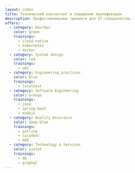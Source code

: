 ```yaml
---
layout: index
title: Технический консалтинг и повышение квалификации
description: Профессиональные тренинги для IT-специалистов
offers:
  - category: Dev/Ops
    color: green
    trainings:
      - cloud-native
      - kubernetes
      - docker
  - category: System design
    color: red
    trainings:
      - uml
  - category: Engineering practices
    color: blue
    trainings:
      - localhost
  - category: Software Engineering
    color: orange
    trainings:
      - java
      - spring-boot
      - nodejs
  - category: Quality Assurance
    color: deep-blue
    trainings:
      - gatling
      - cucumber
      - bdd
  - category: Technology & Services
    color: violet
    trainings:
      - db
      - graphql
---
```

